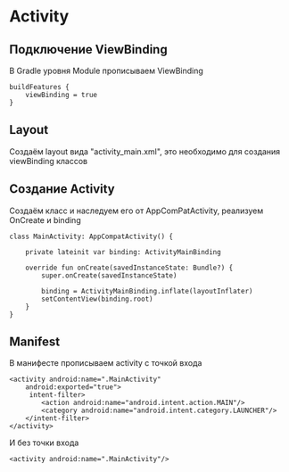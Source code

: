 # Activity
## Подключение ViewBinding
В Gradle уровня Module прописываем ViewBinding
```
buildFeatures {
    viewBinding = true
}
```
## Layout
Создаём layout вида "activity_main.xml", это необходимо для создания viewBinding классов
## Создание Activity
Создаём класс и наследуем его от AppComPatActivity, реализуем OnCreate и binding
```
class MainActivity: AppCompatActivity() {

    private lateinit var binding: ActivityMainBinding

    override fun onCreate(savedInstanceState: Bundle?) {
        super.onCreate(savedInstanceState)

        binding = ActivityMainBinding.inflate(layoutInflater)
        setContentView(binding.root)
    }
}
```
## Manifest
В манифесте прописываем activity с точкой входа
```
<activity android:name=".MainActivity"
    android:exported="true">
     intent-filter>
        <action android:name="android.intent.action.MAIN"/>
        <category android:name="android.intent.category.LAUNCHER"/>
    </intent-filter>
</activity>
```
И без точки входа
```
<activity android:name=".MainActivity"/>
```
